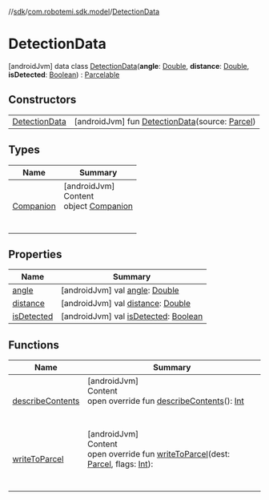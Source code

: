 //[sdk](../../../index.md)/[com.robotemi.sdk.model](../index.md)/[DetectionData](index.md)



# DetectionData  
 [androidJvm] data class [DetectionData](index.md)(**angle**: [Double](https://kotlinlang.org/api/latest/jvm/stdlib/kotlin/-double/index.html), **distance**: [Double](https://kotlinlang.org/api/latest/jvm/stdlib/kotlin/-double/index.html), **isDetected**: [Boolean](https://kotlinlang.org/api/latest/jvm/stdlib/kotlin/-boolean/index.html)) : [Parcelable](https://developer.android.com/reference/kotlin/android/os/Parcelable.html)   


## Constructors  
  
| | |
|---|---|
| <a name="com.robotemi.sdk.model/DetectionData/DetectionData/#android.os.Parcel/PointingToDeclaration/"></a>[DetectionData](-detection-data.md)| <a name="com.robotemi.sdk.model/DetectionData/DetectionData/#android.os.Parcel/PointingToDeclaration/"></a> [androidJvm] fun [DetectionData](-detection-data.md)(source: [Parcel](https://developer.android.com/reference/kotlin/android/os/Parcel.html))   <br>|


## Types  
  
|  Name |  Summary | 
|---|---|
| <a name="com.robotemi.sdk.model/DetectionData.Companion///PointingToDeclaration/"></a>[Companion](-companion/index.md)| <a name="com.robotemi.sdk.model/DetectionData.Companion///PointingToDeclaration/"></a>[androidJvm]  <br>Content  <br>object [Companion](-companion/index.md)  <br><br><br>|


## Properties  
  
|  Name |  Summary | 
|---|---|
| <a name="com.robotemi.sdk.model/DetectionData/angle/#/PointingToDeclaration/"></a>[angle](angle.md)| <a name="com.robotemi.sdk.model/DetectionData/angle/#/PointingToDeclaration/"></a> [androidJvm] val [angle](angle.md): [Double](https://kotlinlang.org/api/latest/jvm/stdlib/kotlin/-double/index.html)   <br>|
| <a name="com.robotemi.sdk.model/DetectionData/distance/#/PointingToDeclaration/"></a>[distance](distance.md)| <a name="com.robotemi.sdk.model/DetectionData/distance/#/PointingToDeclaration/"></a> [androidJvm] val [distance](distance.md): [Double](https://kotlinlang.org/api/latest/jvm/stdlib/kotlin/-double/index.html)   <br>|
| <a name="com.robotemi.sdk.model/DetectionData/isDetected/#/PointingToDeclaration/"></a>[isDetected](is-detected.md)| <a name="com.robotemi.sdk.model/DetectionData/isDetected/#/PointingToDeclaration/"></a> [androidJvm] val [isDetected](is-detected.md): [Boolean](https://kotlinlang.org/api/latest/jvm/stdlib/kotlin/-boolean/index.html)   <br>|


## Functions  
  
|  Name |  Summary | 
|---|---|
| <a name="com.robotemi.sdk.model/DetectionData/describeContents/#/PointingToDeclaration/"></a>[describeContents](describe-contents.md)| <a name="com.robotemi.sdk.model/DetectionData/describeContents/#/PointingToDeclaration/"></a>[androidJvm]  <br>Content  <br>open override fun [describeContents](describe-contents.md)(): [Int](https://kotlinlang.org/api/latest/jvm/stdlib/kotlin/-int/index.html)  <br><br><br>|
| <a name="com.robotemi.sdk.model/DetectionData/writeToParcel/#android.os.Parcel#kotlin.Int/PointingToDeclaration/"></a>[writeToParcel](write-to-parcel.md)| <a name="com.robotemi.sdk.model/DetectionData/writeToParcel/#android.os.Parcel#kotlin.Int/PointingToDeclaration/"></a>[androidJvm]  <br>Content  <br>open override fun [writeToParcel](write-to-parcel.md)(dest: [Parcel](https://developer.android.com/reference/kotlin/android/os/Parcel.html), flags: [Int](https://kotlinlang.org/api/latest/jvm/stdlib/kotlin/-int/index.html)):   <br><br><br>|

